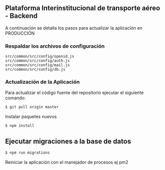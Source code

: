 ## Plataforma Interinstitucional de transporte aéreo - Backend

A continuación se detalla los pasos para actualizar la aplicación en PRODUCCIÓN

### Respaldar los archivos de configuración
```
src/common/src/config/openid.js
src/common/src/config/auth.js
src/common/src/config/mail.js
src/common/src/config/db.js
```


### Actualización de la Aplicación


Para actualizar el código fuente del repositorio ejecutar el siguiente comando:

```sh
$ git pull origin master
```

Instalar paquetes nuevos
```sh
$ npm install
```

## Ejecutar migraciones a la base de datos

```sh
$ npm run migrations
```

Reiniciar la aplicación con el manejador de procesos ej pm2
